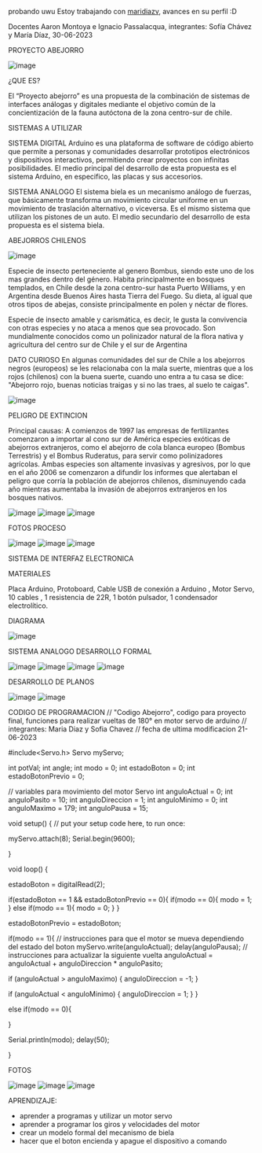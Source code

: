 probando uwu
Estoy trabajando con [maridiazv](https://github.com/maridiazv), avances en su perfil :D

Docentes Aaron Montoya e Ignacio Passalacqua, integrantes: Sofía Chávez y María Díaz, 30-06-2023

PROYECTO ABEJORRO

![image](https://github.com/sofiachaav/aud5i022-2023-1/assets/129554344/a9bda836-7a34-4480-b84a-140918c765d0)

¿QUE ES?

El “Proyecto abejorro” es una propuesta de la combinación de sistemas de interfaces análogas y digitales mediante el objetivo común de la concientización de la fauna autóctona de la zona centro-sur de chile.

SISTEMAS A UTILIZAR

SISTEMA DIGITAL
Arduino es una plataforma de software de código abierto que permite a personas y comunidades desarrollar prototipos electrónicos y dispositivos interactivos, permitiendo crear proyectos con infinitas posibilidades.
El medio principal del desarrollo de esta propuesta es el sistema Arduino, en especifico, las placas y sus accesorios.

SISTEMA ANALOGO 
El sistema biela es un mecanismo análogo de fuerzas, que básicamente transforma un movimiento circular uniforme en un movimiento de traslación alternativo, o viceversa. Es el mismo sistema que utilizan los pistones de un auto.
El medio secundario del desarrollo de esta propuesta es el sistema biela.


ABEJORROS CHILENOS

![image](https://github.com/sofiachaav/aud5i022-2023-1/assets/129554344/0b8de788-7150-4082-9111-2bd2e876702b)

Especie de insecto perteneciente al genero Bombus, siendo este uno de los mas grandes dentro del género.
Habita principalmente en bosques templados, en Chile desde la zona centro-sur hasta Puerto Williams, y en Argentina desde Buenos Aires hasta Tierra del Fuego.
Su dieta, al igual que otros tipos de abejas, consiste principalmente en polen y néctar de flores.

Especie de insecto amable y carismática, es decir, le gusta la convivencia con otras especies y no ataca a menos que sea provocado.
Son mundialmente conocidos como un polinizador natural de la flora nativa y agricultura del centro sur de Chile y el sur de Argentina

DATO CURIOSO
En algunas comunidades del sur de Chile a los abejorros negros (europeos) se les relacionaba con la mala suerte, mientras que a los rojos (chilenos) con la buena suerte, cuando uno entra a tu casa se dice: "Abejorro rojo, buenas noticias traigas y si no las traes, al suelo te caigas".

![image](https://github.com/sofiachaav/aud5i022-2023-1/assets/129554344/31bc4d30-1315-41a2-aca9-29f482020e30)

PELIGRO DE EXTINCION 

Principal causas:
A comienzos de 1997 las empresas de fertilizantes comenzaron a importar al cono sur de América especies exóticas de abejorros extranjeros, como el abejorro de cola blanca europeo (Bombus Terrestris) y el Bombus Ruderatus, para servir como polinizadores agrícolas. Ambas especies son altamente invasivas y agresivos, por lo que en el año 2006 se comenzaron a difundir los informes que alertaban el peligro que corría la población de abejorros chilenos, disminuyendo cada año mientras aumentaba la invasión de abejorros extranjeros en los bosques nativos.

![image](https://github.com/sofiachaav/aud5i022-2023-1/assets/129554344/5fb0fe72-2e68-448c-9d4d-2aa58879847a)
![image](https://github.com/sofiachaav/aud5i022-2023-1/assets/129554344/397bcce9-873d-437f-894a-68d4ef5b1aa8)
![image](https://github.com/sofiachaav/aud5i022-2023-1/assets/129554344/f5e2bc0f-3477-4a7a-a300-12bc9d7b31f5)

FOTOS PROCESO

![image](https://github.com/sofiachaav/aud5i022-2023-1/assets/129554344/c7c794c9-0ab2-484d-a0a7-ba13ecef449d)
![image](https://github.com/sofiachaav/aud5i022-2023-1/assets/129554344/1ee23a44-dc05-4173-b88d-aac023da9076)
![image](https://github.com/sofiachaav/aud5i022-2023-1/assets/129554344/b1b40a47-624e-4ff7-bc15-5e559d903326)

SISTEMA DE INTERFAZ ELECTRONICA

MATERIALES

Placa Arduino, Protoboard, Cable USB de conexión a Arduino , Motor Servo, 10 cables , 1 resistencia de 22R, 1 botón pulsador, 1 condensador electrolítico.

DIAGRAMA

![image](https://github.com/sofiachaav/aud5i022-2023-1/assets/129554344/8a60de52-b734-461f-84e6-2cca98de6cd1)

SISTEMA ANALOGO DESARROLLO FORMAL

![image](https://github.com/sofiachaav/aud5i022-2023-1/assets/129554344/695078d6-6caa-42ca-82a6-daf5ca63e41c)
![image](https://github.com/sofiachaav/aud5i022-2023-1/assets/129554344/9e068eca-c7ec-4182-8204-a3fdbb0cb41b)
![image](https://github.com/sofiachaav/aud5i022-2023-1/assets/129554344/2cbf211f-2651-4949-8382-a60052b24e9d)
![image](https://github.com/sofiachaav/aud5i022-2023-1/assets/129554344/959868fe-b03c-4573-9e10-4ae9cc63fdbe)

DESARROLLO DE PLANOS

![image](https://github.com/sofiachaav/aud5i022-2023-1/assets/129554344/cb24ae0e-ec76-4f30-b9de-1cfc067292af)
![image](https://github.com/sofiachaav/aud5i022-2023-1/assets/129554344/992edcff-9bc9-40ec-a04e-ee159db2c38a)

CODIGO DE PROGRAMACION
// "Codigo Abejorro", codigo para proyecto final, funciones para realizar vueltas de 180° en motor servo de arduino 
// integrantes: Maria Diaz y Sofia Chavez
// fecha de ultima modificacion 21-06-2023

#include<Servo.h>
Servo myServo;

int potVal;
int angle;
int modo = 0;
int estadoBoton = 0;
int estadoBotonPrevio = 0;

// variables para movimiento del motor Servo
int anguloActual = 0;
int anguloPasito = 10;
int anguloDireccion = 1;
int anguloMinimo = 0;
int anguloMaximo = 179;
int anguloPausa = 15;

void setup() {
  // put your setup code here, to run once:
 
 myServo.attach(8);
 Serial.begin(9600);

}

void loop() {

estadoBoton = digitalRead(2);

if(estadoBoton == 1 && estadoBotonPrevio == 0){
   if(modo == 0){
   modo = 1;
  }
   else if(modo == 1){
   modo = 0;
  }
}

estadoBotonPrevio = estadoBoton;

if(modo == 1){
  // instrucciones para que el motor se mueva dependiendo del estado del boton
  myServo.write(anguloActual);
  delay(anguloPausa);
  // instrucciones para actualizar la siguiente vuelta
  anguloActual = anguloActual + anguloDireccion * anguloPasito;

 if (anguloActual > anguloMaximo) {
    anguloDireccion = -1;
  }

 if (anguloActual < anguloMinimo) {
     anguloDireccion = 1;
  }
}

else if(modo == 0){

}

Serial.println(modo);
delay(50);

}

FOTOS

![image](https://github.com/sofiachaav/aud5i022-2023-1/assets/129554344/6faf66cc-3b95-4620-8406-307c9265d279)
![image](https://github.com/sofiachaav/aud5i022-2023-1/assets/129554344/1d7bd43a-6d96-4c5b-9caf-5bce5f991740)
![image](https://github.com/sofiachaav/aud5i022-2023-1/assets/129554344/7f94c13c-61b6-4283-8d3a-f8c6bac19309)

APRENDIZAJE:
- aprender a programas y utilizar un motor servo
- aprender a programar los giros y velocidades del motor
- crear un modelo formal del mecanismo de biela
- hacer que el boton encienda y apague el dispositivo a comando
